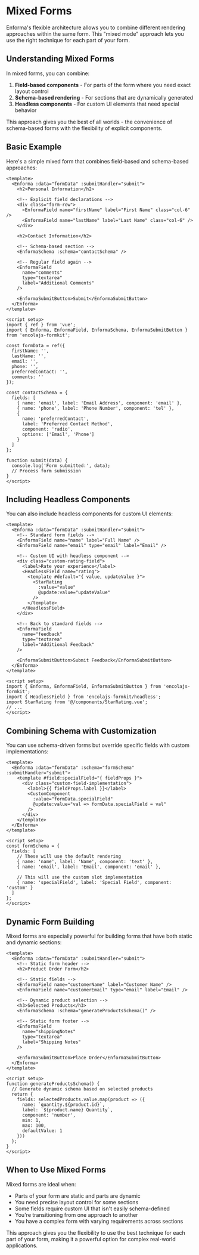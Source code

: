 # Mixed Forms

Enforma's flexible architecture allows you to combine different rendering approaches within the same form. This "mixed mode" approach lets you use the right technique for each part of your form.

## Understanding Mixed Forms

In mixed forms, you can combine:

1. **Field-based components** - For parts of the form where you need exact layout control
2. **Schema-based rendering** - For sections that are dynamically generated
3. **Headless components** - For custom UI elements that need special behavior

This approach gives you the best of all worlds - the convenience of schema-based forms with the flexibility of explicit components.

## Basic Example

Here's a simple mixed form that combines field-based and schema-based approaches:

```vue
<template>
  <Enforma :data="formData" :submitHandler="submit">
    <h2>Personal Information</h2>
    
    <!-- Explicit field declarations -->
    <div class="form-row">
      <EnformaField name="firstName" label="First Name" class="col-6" />
      <EnformaField name="lastName" label="Last Name" class="col-6" />
    </div>
    
    <h2>Contact Information</h2>
    
    <!-- Schema-based section -->
    <EnformaSchema :schema="contactSchema" />
    
    <!-- Regular field again -->
    <EnformaField 
      name="comments" 
      type="textarea" 
      label="Additional Comments" 
    />
    
    <EnformaSubmitButton>Submit</EnformaSubmitButton>
  </Enforma>
</template>

<script setup>
import { ref } from 'vue';
import { Enforma, EnformaField, EnformaSchema, EnformaSubmitButton } from 'encolajs-formkit';

const formData = ref({
  firstName: '',
  lastName: '',
  email: '',
  phone: '',
  preferredContact: '',
  comments: ''
});

const contactSchema = {
  fields: [
    { name: 'email', label: 'Email Address', component: 'email' },
    { name: 'phone', label: 'Phone Number', component: 'tel' },
    { 
      name: 'preferredContact', 
      label: 'Preferred Contact Method', 
      component: 'radio',
      options: ['Email', 'Phone'] 
    }
  ]
};

function submit(data) {
  console.log('Form submitted:', data);
  // Process form submission
}
</script>
```

## Including Headless Components

You can also include headless components for custom UI elements:

```vue
<template>
  <Enforma :data="formData" :submitHandler="submit">
    <!-- Standard form fields -->
    <EnformaField name="name" label="Full Name" />
    <EnformaField name="email" type="email" label="Email" />
    
    <!-- Custom UI with headless component -->
    <div class="custom-rating-field">
      <label>Rate your experience</label>
      <HeadlessField name="rating">
        <template #default="{ value, updateValue }">
          <StarRating
            :value="value"
            @update:value="updateValue"
          />
        </template>
      </HeadlessField>
    </div>
    
    <!-- Back to standard fields -->
    <EnformaField 
      name="feedback" 
      type="textarea" 
      label="Additional Feedback" 
    />
    
    <EnformaSubmitButton>Submit Feedback</EnformaSubmitButton>
  </Enforma>
</template>

<script setup>
import { Enforma, EnformaField, EnformaSubmitButton } from 'encolajs-formkit';
import { HeadlessField } from 'encolajs-formkit/headless';
import StarRating from '@/components/StarRating.vue';
// ...
</script>
```

## Combining Schema with Customization

You can use schema-driven forms but override specific fields with custom implementations:

```vue
<template>
  <Enforma :data="formData" :schema="formSchema" :submitHandler="submit">
    <template #field:specialField="{ fieldProps }">
      <div class="custom-field-implementation">
        <label>{{ fieldProps.label }}</label>
        <CustomComponent 
          :value="formData.specialField"
          @update:value="val => formData.specialField = val"
        />
      </div>
    </template>
  </Enforma>
</template>

<script setup>
const formSchema = {
  fields: [
    // These will use the default rendering
    { name: 'name', label: 'Name', component: 'text' },
    { name: 'email', label: 'Email', component: 'email' },
    
    // This will use the custom slot implementation
    { name: 'specialField', label: 'Special Field', component: 'custom' }
  ]
};
</script>
```

## Dynamic Form Building

Mixed forms are especially powerful for building forms that have both static and dynamic sections:

```vue
<template>
  <Enforma :data="formData" :submitHandler="submit">
    <!-- Static form header -->
    <h2>Product Order Form</h2>
    
    <!-- Static fields -->
    <EnformaField name="customerName" label="Customer Name" />
    <EnformaField name="customerEmail" type="email" label="Email" />
    
    <!-- Dynamic product selection -->
    <h3>Selected Products</h3>
    <EnformaSchema :schema="generateProductsSchema()" />
    
    <!-- Static form footer -->
    <EnformaField 
      name="shippingNotes" 
      type="textarea" 
      label="Shipping Notes" 
    />
    
    <EnformaSubmitButton>Place Order</EnformaSubmitButton>
  </Enforma>
</template>

<script setup>
function generateProductsSchema() {
  // Generate dynamic schema based on selected products
  return {
    fields: selectedProducts.value.map(product => ({
      name: `quantity.${product.id}`,
      label: `${product.name} Quantity`,
      component: 'number',
      min: 1,
      max: 100,
      defaultValue: 1
    }))
  };
}
</script>
```

## When to Use Mixed Forms

Mixed forms are ideal when:

- Parts of your form are static and parts are dynamic
- You need precise layout control for some sections
- Some fields require custom UI that isn't easily schema-defined
- You're transitioning from one approach to another
- You have a complex form with varying requirements across sections

This approach gives you the flexibility to use the best technique for each part of your form, making it a powerful option for complex real-world applications.